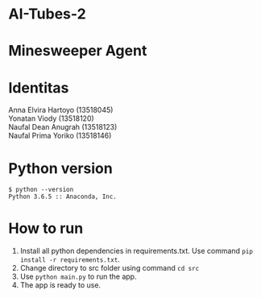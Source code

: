 # AI-Tubes-2
# Minesweeper Agent

# Identitas
Anna Elvira Hartoyo (13518045)\
Yonatan Viody (13518120)\
Naufal Dean Anugrah (13518123)\
Naufal Prima Yoriko (13518146)

# Python version
`$ python --version`\
`Python 3.6.5 :: Anaconda, Inc.`

# How to run
1. Install all python dependencies in requirements.txt. Use command `pip install -r requirements.txt`.
2. Change directory to src folder using command `cd src`
3. Use `python main.py` to run the app.
4. The app is ready to use.
